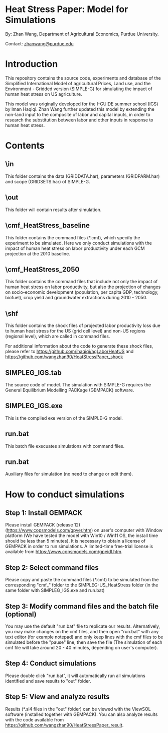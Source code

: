 # Heat Stress Paper: Model for Simulations
By: Zhan Wang, Department of Agricultural Economics, Purdue University.

Contact: zhanwang@purdue.edu
# Introduction
This repository contains the source code, experiments and database of the Simplified International Model of agricultural Prices, Land use, and the Environment - Gridded version (SIMPLE-G) for simulating the impact of human heat stress on US agriculture. 

This model was originally developed for the I-GUIDE summer school (IGS) by Iman Haqiqi. Zhan Wang further updated this model by extending the non-land input to the composite of labor and capital inputs, in order to research the substitution between labor and other inputs in response to human heat stress.

# Contents
## \in
This folder contains the data (GRIDDATA.har), parameters (GRIDPARM.har) and scope (GRIDSETS.har) of SIMPLE-G.
## \out
This folder will contain results after simulation.
## \cmf_HeatStress_baseline
This folder contains the command files (*.cmf), which specify the experiment to be simulated. Here we only conduct simulations with the impact of human heat stress on labor productivity under each GCM projection at the 2010 baseline. 
## \cmf_HeatStress_2050
This folder contains the command files that include not only the impact of human heat stress on labor productivity, but also the projection of changes on socio-economic development (population, per capita GDP, technology, biofuel), crop yield and groundwater extractions during 2010 - 2050.
## \shf
This folder contains the shock files of projected labor productivity loss due to human heat stress for the US (grid cell level) and non-US regions (regional level), which are called in command files.

For additional information about the code to generate these shock files, please refer to https://github.com/ihaqiqi/agLaborHeatUS and https://github.com/wangzhan90/HeatStressPaper_shock
## SIMPLEG_IGS.tab
The source code of model. The simulation with SIMPLE-G requires the General Equilibrium Modelling PACKage (GEMPACK) software.
## SIMPLEG_IGS.exe
This is the compiled exe version of the SIMPLE-G model.
## run.bat
This batch file execuates simulations with command files. 
## run.bat
Auxiliary files for simulation (no need to change or edit them).

# How to conduct simulations
## Step 1: Install GEMPACK
Please install GEMPACK (release 12) (https://www.copsmodels.com/gpver.htm) on user's computer with Window platform (We have tested the model with Win10 / Win11 OS, the install time should be less than 5 minutes). It is necessary to obtain a license of GEMPACK in order to run simulations. A limited-time free-trial license is available from https://www.copsmodels.com/gpeidl.htm. 

## Step 2: Select command files
Please copy and paste the command files (*.cmf) to be simulated from the corresponding "cmf_" folder to the SIMPLEG-US_HeatStress folder (in the same folder with SIMPLEG_IGS.exe and run.bat)

## Step 3: Modify command files and the batch file (optional)
You may use the default "run.bat" file to replicate our results. Alternatively, you may make changes on the cmf files, and then open "run.bat" with any text editor (for example notepad) and only keep lines with the cmf files to be simulated before the "pause" line, then save the file (The simulation of each cmf file will take around 20 - 40 minutes, depending on user's computer).

## Step 4: Conduct simulations
Please double click "run.bat", it will automatically run all simulations identified and save results to "out" folder.

## Step 5: View and analyze results
Results (*.sl4 files in the "out" folder) can be viewed with the ViewSOL software (installed together with GEMPACK). You can also analyze results with the code available from https://github.com/wangzhan90/HeatStressPaper_result.
